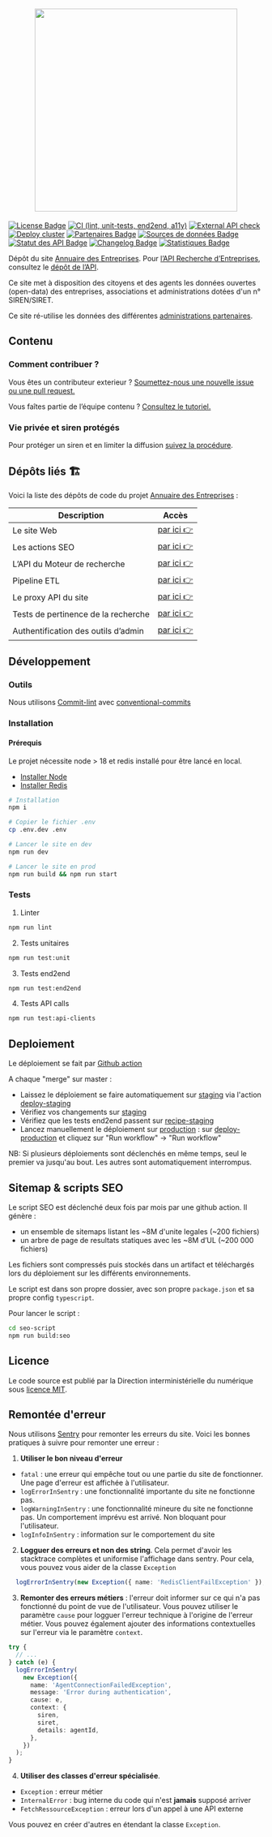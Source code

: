 <h1 align="center">
  <img src="https://github.com/etalab/annuaire-entreprises-site/blob/main/public/images/annuaire-entreprises-large.gif" width="400px" />
</h1>

<a href="https://github.com/etalab/annuaire-entreprises-site/blob/main/LICENSE"><img src="https://img.shields.io/github/license/etalab/annuaire-entreprises-site.svg?color=green" alt="License Badge"></a>
[![CI (lint, unit-tests, end2end, a11y)](https://github.com/etalab/annuaire-entreprises.data.gouv.fr/actions/workflows/pre-merge.yml/badge.svg)](https://github.com/etalab/annuaire-entreprises.data.gouv.fr/actions/workflows/pre-merge.yml)
[![External API check](https://github.com/etalab/annuaire-entreprises-site/actions/workflows/external-api-test.yml/badge.svg)](https://github.com/etalab/annuaire-entreprises-site/actions/workflows/external-api-test.yml)
[![Deploy cluster](https://github.com/etalab/annuaire-entreprises-site/actions/workflows/deploy-cluster.yml/badge.svg)](https://github.com/etalab/annuaire-entreprises-site/actions/workflows/deploy-cluster.yml)
<a href="https://annuaire-entreprises.data.gouv.fr/administration"><img src="https://img.shields.io/badge/Page-partenaires-blue.svg" alt="Partenaires Badge"></a>
<a href="https://annuaire-entreprises.data.gouv.fr/donnees/sources"><img src="https://img.shields.io/badge/Page-datasources-blue.svg" alt="Sources de données Badge"></a>
<a href="https://annuaire-entreprises.data.gouv.fr/donnees/api"><img src="https://img.shields.io/badge/Page-statuts-blue.svg" alt="Statut des API Badge"></a>
<a href="https://annuaire-entreprises.data.gouv.fr/historique-des-modifications"><img src="https://img.shields.io/badge/Page-changelog-blue.svg" alt="Changelog Badge"></a>
<a href="https://annuaire-entreprises.data.gouv.fr/a-propos/stats"><img src="https://img.shields.io/badge/Page-stats-blue.svg" alt="Statistiques Badge"></a>

Dépôt du site [Annuaire des Entreprises](https://annuaire-entreprises.data.gouv.fr). Pour [l’API Recherche d’Entreprises](https://api.gouv.fr/les-api/api-recherche-entreprises), consultez le [dépôt de l’API](https://github.com/etalab/annuaire-entreprises-search-api).

Ce site met à disposition des citoyens et des agents les données ouvertes (open-data) des entreprises, associations et administrations dotées d'un n° SIREN/SIRET.

Ce site ré-utilise les données des différentes [administrations partenaires](https://annuaire-entreprises.data.gouv.fr/administration).

## Contenu

### Comment contribuer ?

Vous êtes un contributeur exterieur ? [Soumettez-nous une nouvelle issue ou une pull request.](https://github.com/etalab/annuaire-entreprises-site/issues/new/choose)

Vous faîtes partie de l’équipe contenu ? [Consultez le tutoriel.](https://github.com/etalab/annuaire-entreprises.data.gouv.fr/tree/main/CONTRIBUTE-CONTENT.md)

### Vie privée et siren protégés

Pour protéger un siren et en limiter la diffusion [suivez la procédure](https://annuaire-entreprises.data.gouv.fr/faq/supprimer-donnees-personnelles-entreprise).

## Dépôts liés 🏗

Voici la liste des dépôts de code du projet [Annuaire des Entreprises](https://annuaire-entreprises.data.gouv.fr) :

| Description                         | Accès                                                                       |
| ----------------------------------- | --------------------------------------------------------------------------- |
| Le site Web                         | [par ici 👉](https://github.com/etalab/annuaire-entreprises-site)           |
| Les actions SEO                     | [par ici 👉](https://github.com/etalab/annuaire-entreprises-seo)            |
| L’API du Moteur de recherche        | [par ici 👉](https://github.com/etalab/annuaire-entreprises-search-api)     |
| Pipeline ETL                        | [par ici 👉](https://github.com/etalab/annuaire-entreprises-search-infra)   |
| Le proxy API du site                | [par ici 👉](https://github.com/etalab/annuaire-entreprises-api-proxy)      |
| Tests de pertinence de la recherche | [par ici 👉](https://github.com/etalab/annuaire-entreprises-search-testing) |
| Authentification des outils d’admin | [par ici 👉](https://github.com/etalab/annuaire-entreprises-admin-auth)     |

## Développement

### Outils

Nous utilisons [Commit-lint](https://commitlint.js.org/#/) avec [conventional-commits](https://www.conventionalcommits.org/en/v1.0.0-beta.2/#why-use-conventional-commits)

### Installation

#### Prérequis

Le projet nécessite node > 18 et redis installé pour être lancé en local.

- [Installer Node](https://nodejs.org/en/download/package-manager)
- [Installer Redis](https://redis.io/docs/getting-started/installation/)

```bash
# Installation
npm i

# Copier le fichier .env
cp .env.dev .env

# Lancer le site en dev
npm run dev

# Lancer le site en prod
npm run build && npm run start
```

### Tests

1. Linter

```bash
npm run lint
```

2. Tests unitaires

```bash
npm run test:unit
```

3. Tests end2end

```bash
npm run test:end2end
```

4. Tests API calls

```bash
npm run test:api-clients
```

## Deploiement

Le déploiement se fait par [Github action](https://github.com/etalab/annuaire-entreprises-site/actions)

A chaque "merge" sur master :

- Laissez le déploiement se faire automatiquement sur [staging](https://staging.annuaire-entreprises.data.gouv.fr) via l'action [deploy-staging](https://github.com/etalab/annuaire-entreprises-site/actions/workflows/deploy-staging.yml)
- Vérifiez vos changements sur [staging](https://staging.annuaire-entreprises.data.gouv.fr)
- Vérifiez que les tests end2end passent sur [recipe-staging](https://github.com/etalab/annuaire-entreprises-site/actions/workflows/recipe-staging.yml)
- Lancez manuellement le déploiement sur [production](https://annuaire-entreprises.data.gouv.fr) : sur [deploy-production](https://github.com/etalab/annuaire-entreprises-site/actions/workflows/deploy-production.yml) et cliquez sur "Run workflow" -> "Run workflow"

NB: Si plusieurs déploiements sont déclenchés en même temps, seul le premier va jusqu'au bout. Les autres sont automatiquement interrompus.

## Sitemap & scripts SEO

Le script SEO est déclenché deux fois par mois par une github action.
Il génère :

- un ensemble de sitemaps listant les ~8M d'unite legales (~200 fichiers)
- un arbre de page de resultats statiques avec les ~8M d’UL (~200 000 fichiers)

Les fichiers sont compressés puis stockés dans un artifact et téléchargés lors du déploiement sur les différents environnements.

Le script est dans son propre dossier, avec son propre `package.json` et sa propre config `typescript`.

Pour lancer le script :

```bash
cd seo-script
npm run build:seo
```

## Licence

Le code source est publié par la Direction interministérielle du numérique sous [licence MIT](LICENSE).

## Remontée d'erreur

Nous utilisons [Sentry](https://errors.data.gouv) pour remonter les erreurs du site. Voici les bonnes pratiques à suivre pour remonter une erreur :

1. **Utiliser le bon niveau d'erreur**

- `fatal` : une erreur qui empêche tout ou une partie du site de fonctionner. Une page d'erreur est affichée à l'utilisateur.
- `logErrorInSentry` : une fonctionnalité importante du site ne fonctionne pas.
- `logWarningInSentry` : une fonctionnalité mineure du site ne fonctionne pas. Un comportement imprévu est arrivé. Non bloquant pour l'utilisateur.
- `logInfoInSentry` : information sur le comportement du site

2. **Logguer des erreurs et non des string**. Cela permet d'avoir les stacktrace complètes et uniformise l'affichage dans sentry. Pour cela, vous pouvez vous aider de la classe `Exception`

```typescript
  logErrorInSentry(new Exception({ name: 'RedisClientFailException' });
```

3. **Remonter des erreurs métiers** : l'erreur doit informer sur ce qui n'a pas fonctionné du point de vue de l'utilisateur. Vous pouvez utiliser le paramètre `cause` pour logguer l'erreur technique à l'origine de l'erreur métier. Vous pouvez également ajouter des informations contextuelles sur l'erreur via le paramètre `context`.

```typescript
try {
  // ...
} catch (e) {
  logErrorInSentry(
    new Exception({
      name: 'AgentConnectionFailedException',
      message: 'Error during authentication',
      cause: e,
      context: {
        siren,
        siret,
        details: agentId,
      },
    })
  );
}
```

4. **Utiliser des classes d'erreur spécialisée**.

- `Exception` : erreur métier
- `InternalError` : bug interne du code qui n'est **jamais** supposé arriver
- `FetchRessourceException` : erreur lors d'un appel à une API externe

Vous pouvez en créer d'autres en étendant la classe `Exception`.
